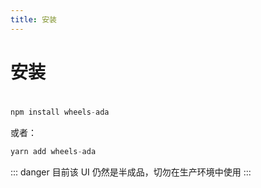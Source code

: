 ```yaml
---
title: 安装
---
```


# 安装

#

```js
npm install wheels-ada
```

或者：

```js
yarn add wheels-ada
```

::: danger
目前该 UI 仍然是半成品，切勿在生产环境中使用
:::
